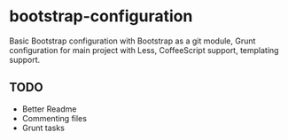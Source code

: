 bootstrap-configuration
=======================

Basic Bootstrap configuration with Bootstrap as a git module, Grunt configuration for main project with Less, CoffeeScript support, templating support.

## TODO

- Better Readme
- Commenting files
- Grunt tasks
